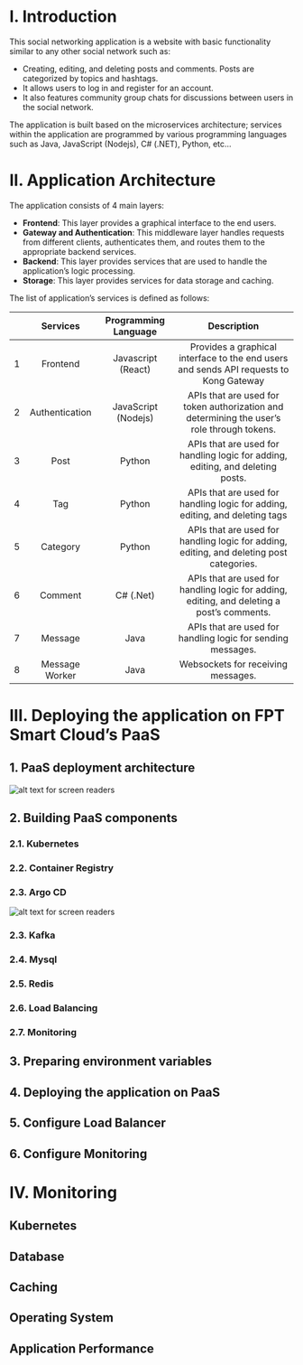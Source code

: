 # I. Introduction

This social networking application is a website with basic functionality similar to any other social network such as:
- Creating, editing, and deleting posts and comments. Posts are categorized by topics and hashtags.
- It allows users to log in and register for an account.
- It also features community group chats for discussions between users in the social network.

The application is built based on the microservices architecture; services within the application are programmed by various programming languages such as Java, JavaScript (Nodejs), C# (.NET), Python, etc…

# II. Application Architecture

The application consists of 4 main layers:
- **Frontend**: This layer provides a graphical interface to the end users.
- **Gateway and Authentication**: This middleware layer handles requests from different clients, authenticates them, and routes them to the appropriate backend services.
- **Backend**: This layer provides services that are used to handle the application’s logic processing.
- **Storage**: This layer provides services for data storage and caching.

The list of application’s services is defined as follows:


||Services|Programming Language|Description|
|:-:|:-:|:-:|:-:|
|1|Frontend|Javascript (React)|Provides a graphical interface to the end users and sends API requests to Kong Gateway|
|2|Authentication|JavaScript (Nodejs)|APIs that are used for token authorization and determining the user’s role through tokens.|
|3|Post|Python|APIs that are used for handling logic for adding, editing, and deleting posts.|
|4|Tag|Python|APIs that are used for handling logic for adding, editing, and deleting tags|
|5|Category|Python|APIs that are used for handling logic for adding, editing, and deleting post categories.|
|6|Comment|C# (.Net)|APIs that are used for handling logic for adding, editing, and deleting a post’s comments.|
|7|Message|Java|APIs that are used for handling logic for sending messages.|
|8|Message Worker|Java|Websockets for receiving messages.|



# III. Deploying the application on FPT Smart Cloud’s PaaS

## 1. PaaS deployment architecture

![alt text for screen readers](../fptcloud-samples/images/paas-deployment-1.png "PaaS Deployment")


## 2. Building PaaS components
### 2.1. Kubernetes
### 2.2. Container Registry
### 2.3. Argo CD

![alt text for screen readers](../fptcloud-samples/images/ci-cd-pineline.png "PaaS CI/CD")

### 2.3. Kafka
### 2.4. Mysql
### 2.5. Redis
### 2.6. Load Balancing
### 2.7. Monitoring
## 3. Preparing environment variables
## 4. Deploying the application on PaaS
## 5. Configure Load Balancer
## 6. Configure Monitoring

# IV. Monitoring
## Kubernetes
## Database
## Caching
## Operating System
## Application Performance
